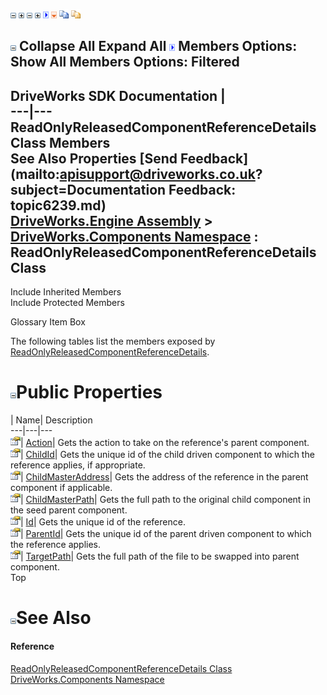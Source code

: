 ![](dotnetimages/collapse.gif) ![](dotnetimages/expand.gif) ![](dotnetimages/collapse.gif) ![](dotnetimages/expand.gif) ![](dotnetimages/drpdown.gif) ![](dotnetimages/drpdown_orange.gif) ![](dotnetimages/copycode.gif) ![](dotnetimages/copycodeHighlight.gif)

![](dotnetimages/collapse.gif) Collapse All Expand All ![](dotnetimages/drpdown.gif) Members Options: Show All  Members Options: Filtered   
---  
DriveWorks SDK Documentation  |   
---|---  
ReadOnlyReleasedComponentReferenceDetails Class Members   
See Also Properties [Send Feedback](mailto:apisupport@driveworks.co.uk?subject=Documentation Feedback: topic6239.md)  
[DriveWorks.Engine Assembly](topic2156.md) > [DriveWorks.Components Namespace](topic6089.md) : ReadOnlyReleasedComponentReferenceDetails Class  
---  
  
Include Inherited Members    
Include Protected Members  


Glossary Item Box

The following tables list the members exposed by [ReadOnlyReleasedComponentReferenceDetails](topic6239.md).

# ![](dotnetimages/collapse.gif)Public Properties

| Name| Description  
---|---|---  
![Public Property](dotnetimages/publicProperty.gif)| [Action](topic6245.md)| Gets the action to take on the reference's parent component.   
![Public Property](dotnetimages/publicProperty.gif)| [ChildId](topic6246.md)| Gets the unique id of the child driven component to which the reference applies, if appropriate.   
![Public Property](dotnetimages/publicProperty.gif)| [ChildMasterAddress](topic6247.md)| Gets the address of the reference in the parent component if applicable.   
![Public Property](dotnetimages/publicProperty.gif)| [ChildMasterPath](topic6248.md)| Gets the full path to the original child component in the seed parent component.   
![Public Property](dotnetimages/publicProperty.gif)| [Id](topic6249.md)| Gets the unique id of the reference.   
![Public Property](dotnetimages/publicProperty.gif)| [ParentId](topic6250.md)| Gets the unique id of the parent driven component to which the reference applies.   
![Public Property](dotnetimages/publicProperty.gif)| [TargetPath](topic6251.md)| Gets the full path of the file to be swapped into parent component.   
Top

# ![](dotnetimages/collapse.gif)See Also

#### Reference

[ReadOnlyReleasedComponentReferenceDetails Class](topic6239.md)   
[DriveWorks.Components Namespace](topic6089.md)


